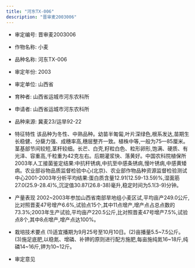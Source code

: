 ```yaml
---
title: "河东TX-006"
description: "晋审麦2003006"
---
```

* 审定编号:  晋审麦2003006

*  作物名称:  小麦

*  品种名称:  河东TX-006

*  审定年份:  2003

*  审定单位:  山西省

* 育种者:  山西省运城市河东农科所

*  申请者:  山西省运城市河东农科所

*  品种来源:  冀麦23/运旱92-22

*  特征特性
该品种为冬性、中熟品种。幼苗半匍匐,叶片深绿色,根系发达,苗期生长稳健、分蘖力强、成穗率高,穗层整齐一致。植株中等,一般为75—85厘米。茎基部节间较短,茎秆较细。长芒、白壳,籽粒白色、粒形卵形,饱满、硬质、有光泽、容重高,千粒重为42克左右。后期灌浆快、落黄好。中国农科院植保所2003年人工接菌鉴定结果:中抗秆锈病,中抗至中感条锈病,慢叶锈病,中感黄矮病。农业部谷物品质监督检验中心(北京)、农业部作物品种资源监督检验测试中心2001-2003年分析平均结果:蛋白质含量12.91(12.59-13.59)%,湿面筋27.0(25.9-28.4)%,沉淀值30.87(26.8-38)毫升,稳定时间为5.1(3-9)分钟。

*  产量表现
2002~2003年参加山西省南部旱地组小麦区试,平均亩产249.0公斤,比对照晋麦47号增产6.6%,试验点15个,其中11点增产,增产点占总点数的73.3%;2003年生产试验,平均亩产220.5公斤,比对照晋麦47号增产7.5%,试验点8个,其中8点增产,增产点达100%。

*  栽培技术要点
(1)适宜播期为9月25号至10月10日。(2)亩播量5.5~7.5公斤。(3)施足底肥,以稳氮、增磷、补钾的原则进行配方施肥,每亩施纯氮16~18斤,纯磷14~16斤,钾为10~12斤。

*  审定意见

